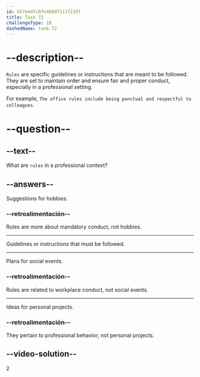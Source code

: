 ```yaml
---
id: 657e4dfc07e48897111f235f
title: Task 72
challengeType: 19
dashedName: task-72
---
```


# --description--

`Rules` are specific guidelines or instructions that are meant to be followed. They are set to maintain order and ensure fair and proper conduct, especially in a professional setting.

For example, `The office rules include being punctual and respectful to colleagues`.


# --question--

## --text--

What are `rules` in a professional context?

## --answers--

Suggestions for hobbies.

### --retroalimentación--

Rules are more about mandatory conduct, not hobbies.

---

Guidelines or instructions that must be followed.

---

Plans for social events.

### --retroalimentación--

Rules are related to workplace conduct, not social events.

---

Ideas for personal projects.

### --retroalimentación--

They pertain to professional behavior, not personal projects.

## --video-solution--

2
